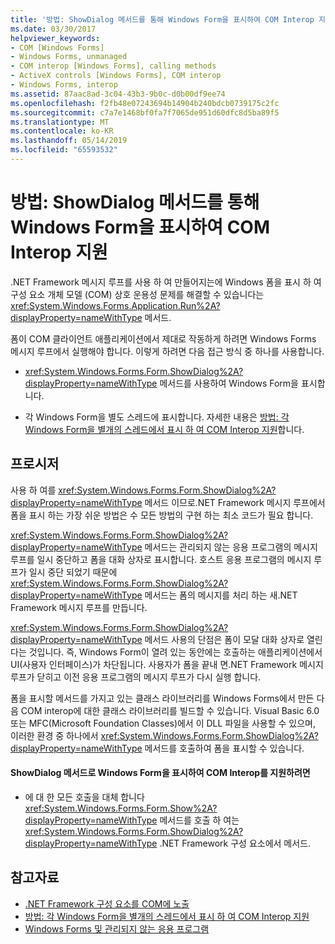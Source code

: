 ```yaml
---
title: '방법: ShowDialog 메서드를 통해 Windows Form을 표시하여 COM Interop 지원'
ms.date: 03/30/2017
helpviewer_keywords:
- COM [Windows Forms]
- Windows Forms, unmanaged
- COM interop [Windows Forms], calling methods
- ActiveX controls [Windows Forms], COM interop
- Windows Forms, interop
ms.assetid: 87aac8ad-3c04-43b3-9b0c-d0b00df9ee74
ms.openlocfilehash: f2fb48e07243694b14904b240bdcb0739175c2fc
ms.sourcegitcommit: c7a7e1468bf0fa7f7065de951d60dfc8d5ba89f5
ms.translationtype: MT
ms.contentlocale: ko-KR
ms.lasthandoff: 05/14/2019
ms.locfileid: "65593532"
---
```

# <a name="how-to-support-com-interop-by-displaying-a-windows-form-with-the-showdialog-method"></a>방법: ShowDialog 메서드를 통해 Windows Form을 표시하여 COM Interop 지원
.NET Framework 메시지 루프를 사용 하 여 만들어지는에 Windows 폼을 표시 하 여 구성 요소 개체 모델 (COM) 상호 운용성 문제를 해결할 수 있습니다는 <xref:System.Windows.Forms.Application.Run%2A?displayProperty=nameWithType> 메서드.  
  
 폼이 COM 클라이언트 애플리케이션에서 제대로 작동하게 하려면 Windows Forms 메시지 루프에서 실행해야 합니다. 이렇게 하려면 다음 접근 방식 중 하나를 사용합니다.  
  
- <xref:System.Windows.Forms.Form.ShowDialog%2A?displayProperty=nameWithType> 메서드를 사용하여 Windows Form을 표시합니다.  
  
- 각 Windows Form을 별도 스레드에 표시합니다. 자세한 내용은 [방법: 각 Windows Form을 별개의 스레드에서 표시 하 여 COM Interop 지원](how-to-support-com-interop-by-displaying-each-windows-form-on-its-own-thread.md)합니다.  
  
## <a name="procedure"></a>프로시저  
 사용 하 여를 <xref:System.Windows.Forms.Form.ShowDialog%2A?displayProperty=nameWithType> 메서드 이므로.NET Framework 메시지 루프에서 폼을 표시 하는 가장 쉬운 방법은 수 모든 방법의 구현 하는 최소 코드가 필요 합니다.  
  
 <xref:System.Windows.Forms.Form.ShowDialog%2A?displayProperty=nameWithType> 메서드는 관리되지 않는 응용 프로그램의 메시지 루프를 일시 중단하고 폼을 대화 상자로 표시합니다. 호스트 응용 프로그램의 메시지 루프가 일시 중단 되었기 때문에 <xref:System.Windows.Forms.Form.ShowDialog%2A?displayProperty=nameWithType> 메서드는 폼의 메시지를 처리 하는 새.NET Framework 메시지 루프를 만듭니다.  
  
 <xref:System.Windows.Forms.Form.ShowDialog%2A?displayProperty=nameWithType> 메서드 사용의 단점은 폼이 모달 대화 상자로 열린다는 것입니다. 즉, Windows Form이 열려 있는 동안에는 호출하는 애플리케이션에서 UI(사용자 인터페이스)가 차단됩니다. 사용자가 폼을 끝내 면.NET Framework 메시지 루프가 닫히고 이전 응용 프로그램의 메시지 루프가 다시 실행 합니다.  
  
 폼을 표시할 메서드를 가지고 있는 클래스 라이브러리를 Windows Forms에서 만든 다음 COM interop에 대한 클래스 라이브러리를 빌드할 수 있습니다. Visual Basic 6.0 또는 MFC(Microsoft Foundation Classes)에서 이 DLL 파일을 사용할 수 있으며, 이러한 환경 중 하나에서 <xref:System.Windows.Forms.Form.ShowDialog%2A?displayProperty=nameWithType> 메서드를 호출하여 폼을 표시할 수 있습니다.  
  
#### <a name="to-support-com-interop-by-displaying-a-windows-form-with-the-showdialog-method"></a>ShowDialog 메서드로 Windows Form을 표시하여 COM Interop를 지원하려면  
  
- 에 대 한 모든 호출을 대체 합니다 <xref:System.Windows.Forms.Form.Show%2A?displayProperty=nameWithType> 메서드를 호출 하 여는 <xref:System.Windows.Forms.Form.ShowDialog%2A?displayProperty=nameWithType> .NET Framework 구성 요소에서 메서드.  
  
## <a name="see-also"></a>참고자료

- [.NET Framework 구성 요소를 COM에 노출](../../interop/exposing-dotnet-components-to-com.md)
- [방법: 각 Windows Form을 별개의 스레드에서 표시 하 여 COM Interop 지원](how-to-support-com-interop-by-displaying-each-windows-form-on-its-own-thread.md)
- [Windows Forms 및 관리되지 않는 응용 프로그램](windows-forms-and-unmanaged-applications.md)
